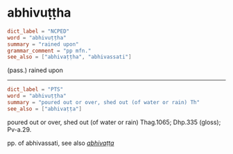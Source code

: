# abhivuṭṭha

``` toml
dict_label = "NCPED"
word = "abhivuṭṭha"
summary = "rained upon"
grammar_comment = "pp mfn."
see_also = ["abhivaṭṭha", "abhivassati"]
```

(pass.) rained upon

--------------------

``` toml
dict_label = "PTS"
word = "abhivuṭṭha"
summary = "poured out or over, shed out (of water or rain) Th"
see_also = ["abhivaṭṭa"]
```

poured out or over, shed out (of water or rain) Thag.1065; Dhp.335 (gloss); Pv\-a.29.

pp. of abhivassati, see also *[abhivaṭṭa](abhivaṭṭa.md)*

